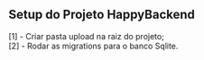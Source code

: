 ## Setup do Projeto HappyBackend

[1] - Criar pasta upload na raiz do projeto;  
[2] - Rodar as migrations para o banco Sqlite.
